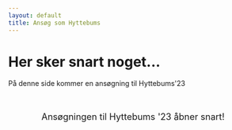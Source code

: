```yaml
---
layout: default
title: Ansøg som Hyttebums
---
```


<h1>Her sker snart noget...</h1>

<p> På denne side kommer en ansøgning til Hyttebums'23
</p>


<br />

<p style="text-align: center; font-size: large;">Ansøgningen til Hyttebums '23 åbner snart!</p>

<br />


